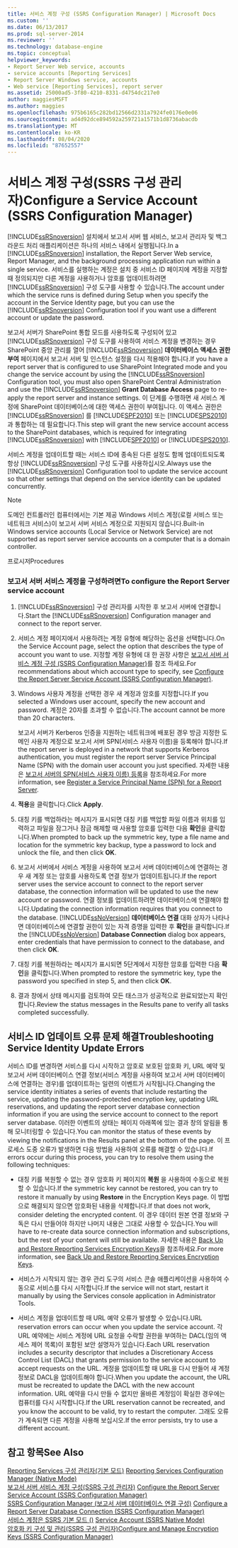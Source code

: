 ```yaml
---
title: 서비스 계정 구성 (SSRS Configuration Manager) | Microsoft Docs
ms.custom: ''
ms.date: 06/13/2017
ms.prod: sql-server-2014
ms.reviewer: ''
ms.technology: database-engine
ms.topic: conceptual
helpviewer_keywords:
- Report Server Web service, accounts
- service accounts [Reporting Services]
- Report Server Windows service, accounts
- Web service [Reporting Services], report server
ms.assetid: 25000ad5-3f80-4210-8331-d4754dc217e0
author: maggiesMSFT
ms.author: maggies
ms.openlocfilehash: 975b6165c282bd12566d2331a7924fe0176e0e06
ms.sourcegitcommit: ad4d92dce894592a259721a1571b1d8736abacdb
ms.translationtype: MT
ms.contentlocale: ko-KR
ms.lasthandoff: 08/04/2020
ms.locfileid: "87652557"
---
```

# <a name="configure-a-service-account-ssrs-configuration-manager"></a><span data-ttu-id="f1e9d-102">서비스 계정 구성(SSRS 구성 관리자)</span><span class="sxs-lookup"><span data-stu-id="f1e9d-102">Configure a Service Account (SSRS Configuration Manager)</span></span>
  <span data-ttu-id="f1e9d-103">[!INCLUDE[ssRSnoversion](../../includes/ssrsnoversion-md.md)] 설치에서 보고서 서버 웹 서비스, 보고서 관리자 및 백그라운드 처리 애플리케이션은 하나의 서비스 내에서 실행됩니다.</span><span class="sxs-lookup"><span data-stu-id="f1e9d-103">In a [!INCLUDE[ssRSnoversion](../../includes/ssrsnoversion-md.md)] installation, the Report Server Web service, Report Manager, and the background processing application run within a single service.</span></span> <span data-ttu-id="f1e9d-104">서비스를 실행하는 계정은 설치 중 서비스 ID 페이지에 계정을 지정할 때 정의되지만 다른 계정을 사용하거나 암호를 업데이트하려면 [!INCLUDE[ssRSnoversion](../../includes/ssrsnoversion-md.md)] 구성 도구를 사용할 수 있습니다.</span><span class="sxs-lookup"><span data-stu-id="f1e9d-104">The account under which the service runs is defined during Setup when you specify the account in the Service Identity page, but you can use the [!INCLUDE[ssRSnoversion](../../includes/ssrsnoversion-md.md)] Configuration tool if you want use a different account or update the password.</span></span>  
  
 <span data-ttu-id="f1e9d-105">보고서 서버가 SharePoint 통합 모드를 사용하도록 구성되어 있고 [!INCLUDE[ssRSnoversion](../../includes/ssrsnoversion-md.md)] 구성 도구를 사용하여 서비스 계정을 변경하는 경우 SharePoint 중앙 관리를 열어 [!INCLUDE[ssRSnoversion](../../includes/ssrsnoversion-md.md)] **데이터베이스 액세스 권한 부여** 페이지에서 보고서 서버 및 인스턴스 설정을 다시 적용해야 합니다.</span><span class="sxs-lookup"><span data-stu-id="f1e9d-105">If you have a report server that is configured to use SharePoint Integrated mode and you change the service account by using the [!INCLUDE[ssRSnoversion](../../includes/ssrsnoversion-md.md)] Configuration tool, you must also open SharePoint Central Administration and use the [!INCLUDE[ssRSnoversion](../../includes/ssrsnoversion-md.md)] **Grant Database Access** page to re-apply the report server and instance settings.</span></span> <span data-ttu-id="f1e9d-106">이 단계를 수행하면 새 서비스 계정에 SharePoint 데이터베이스에 대한 액세스 권한이 부여됩니다. 이 액세스 권한은 [!INCLUDE[ssRSnoversion](../../includes/ssrsnoversion-md.md)] 를 [!INCLUDE[SPF2010](../../includes/spf2010-md.md)] 또는 [!INCLUDE[SPS2010](../../includes/sps2010-md.md)]과 통합하는 데 필요합니다.</span><span class="sxs-lookup"><span data-stu-id="f1e9d-106">This step will grant the new service account access to the SharePoint databases, which is required for integrating [!INCLUDE[ssRSnoversion](../../includes/ssrsnoversion-md.md)] with [!INCLUDE[SPF2010](../../includes/spf2010-md.md)] or [!INCLUDE[SPS2010](../../includes/sps2010-md.md)].</span></span>  
  
 <span data-ttu-id="f1e9d-107">서비스 계정을 업데이트할 때는 서비스 ID에 종속된 다른 설정도 함께 업데이트되도록 항상 [!INCLUDE[ssRSnoversion](../../includes/ssrsnoversion-md.md)] 구성 도구를 사용하십시오.</span><span class="sxs-lookup"><span data-stu-id="f1e9d-107">Always use the [!INCLUDE[ssRSnoversion](../../includes/ssrsnoversion-md.md)] Configuration tool to update the service account so that other settings that depend on the service identity can be updated concurrently.</span></span>  
  
> [!NOTE]  
>  <span data-ttu-id="f1e9d-108">도메인 컨트롤러인 컴퓨터에서는 기본 제공 Windows 서비스 계정(로컬 서비스 또는 네트워크 서비스)이 보고서 서버 서비스 계정으로 지원되지 않습니다.</span><span class="sxs-lookup"><span data-stu-id="f1e9d-108">Built-in Windows service accounts (Local Service or Network Service) are not supported as report server service accounts on a computer that is a domain controller.</span></span>  
  
 <span data-ttu-id="f1e9d-109">프로시저</span><span class="sxs-lookup"><span data-stu-id="f1e9d-109">Procedures</span></span>  
  
### <a name="to-configure-the-report-server-service-account"></a><span data-ttu-id="f1e9d-110">보고서 서버 서비스 계정을 구성하려면</span><span class="sxs-lookup"><span data-stu-id="f1e9d-110">To configure the Report Server service account</span></span>  
  
1.  <span data-ttu-id="f1e9d-111">[!INCLUDE[ssRSnoversion](../../includes/ssrsnoversion-md.md)] 구성 관리자를 시작한 후 보고서 서버에 연결합니다.</span><span class="sxs-lookup"><span data-stu-id="f1e9d-111">Start the [!INCLUDE[ssRSnoversion](../../includes/ssrsnoversion-md.md)] Configuration manager and connect to the report server.</span></span>  
  
2.  <span data-ttu-id="f1e9d-112">서비스 계정 페이지에서 사용하려는 계정 유형에 해당하는 옵션을 선택합니다.</span><span class="sxs-lookup"><span data-stu-id="f1e9d-112">On the Service Account page, select the option that describes the type of account you want to use.</span></span> <span data-ttu-id="f1e9d-113">지정할 계정 유형에 대 한 권장 사항은 [보고서 서버 서비스 계정 구성 &#40;SSRS Configuration Manager&#41;](../../reporting-services/install-windows/configure-the-report-server-service-account-ssrs-configuration-manager.md)를 참조 하세요.</span><span class="sxs-lookup"><span data-stu-id="f1e9d-113">For recommendations about which account type to specify, see [Configure the Report Server Service Account &#40;SSRS Configuration Manager&#41;](../../reporting-services/install-windows/configure-the-report-server-service-account-ssrs-configuration-manager.md).</span></span>  
  
3.  <span data-ttu-id="f1e9d-114">Windows 사용자 계정을 선택한 경우 새 계정과 암호를 지정합니다.</span><span class="sxs-lookup"><span data-stu-id="f1e9d-114">If you selected a Windows user account, specify the new account and password.</span></span> <span data-ttu-id="f1e9d-115">계정은 20자를 초과할 수 없습니다.</span><span class="sxs-lookup"><span data-stu-id="f1e9d-115">The account cannot be more than 20 characters.</span></span>  
  
     <span data-ttu-id="f1e9d-116">보고서 서버가 Kerberos 인증을 지원하는 네트워크에 배포된 경우 방금 지정한 도메인 사용자 계정으로 보고서 서버 SPN(서비스 사용자 이름)을 등록해야 합니다.</span><span class="sxs-lookup"><span data-stu-id="f1e9d-116">If the report server is deployed in a network that supports Kerberos authentication, you must register the report server Service Principal Name (SPN) with the domain user account you just specified.</span></span> <span data-ttu-id="f1e9d-117">자세한 내용은 [보고서 서버의 SPN&#40;서비스 사용자 이름&#41; 등록](../../reporting-services/report-server/register-a-service-principal-name-spn-for-a-report-server.md)을 참조하세요.</span><span class="sxs-lookup"><span data-stu-id="f1e9d-117">For more information, see [Register a Service Principal Name &#40;SPN&#41; for a Report Server](../../reporting-services/report-server/register-a-service-principal-name-spn-for-a-report-server.md).</span></span>  
  
4.  <span data-ttu-id="f1e9d-118">**적용**을 클릭합니다.</span><span class="sxs-lookup"><span data-stu-id="f1e9d-118">Click **Apply**.</span></span>  
  
5.  <span data-ttu-id="f1e9d-119">대칭 키를 백업하라는 메시지가 표시되면 대칭 키를 백업할 파일 이름과 위치를 입력하고 파일을 잠그거나 잠금 해제할 때 사용할 암호를 입력한 다음 **확인**을 클릭합니다.</span><span class="sxs-lookup"><span data-stu-id="f1e9d-119">When prompted to back up the symmetric key, type a file name and location for the symmetric key backup, type a password to lock and unlock the file, and then click **OK**.</span></span>  
  
6.  <span data-ttu-id="f1e9d-120">보고서 서버에서 서비스 계정을 사용하여 보고서 서버 데이터베이스에 연결하는 경우 새 계정 또는 암호를 사용하도록 연결 정보가 업데이트됩니다.</span><span class="sxs-lookup"><span data-stu-id="f1e9d-120">If the report server uses the service account to connect to the report server database, the connection information will be updated to use the new account or password.</span></span> <span data-ttu-id="f1e9d-121">연결 정보를 업데이트하려면 데이터베이스에 연결해야 합니다.</span><span class="sxs-lookup"><span data-stu-id="f1e9d-121">Updating the connection information requires that you connect to the database.</span></span> <span data-ttu-id="f1e9d-122">[!INCLUDE[ssNoVersion](../../includes/ssnoversion-md.md)] **데이터베이스 연결** 대화 상자가 나타나면 데이터베이스에 연결할 권한이 있는 자격 증명을 입력한 후 **확인**을 클릭합니다.</span><span class="sxs-lookup"><span data-stu-id="f1e9d-122">If the [!INCLUDE[ssNoVersion](../../includes/ssnoversion-md.md)] **Database Connection** dialog box appears, enter credentials that have permission to connect to the database, and then click **OK**.</span></span>  
  
7.  <span data-ttu-id="f1e9d-123">대칭 키를 복원하라는 메시지가 표시되면 5단계에서 지정한 암호를 입력한 다음 **확인**을 클릭합니다.</span><span class="sxs-lookup"><span data-stu-id="f1e9d-123">When prompted to restore the symmetric key, type the password you specified in step 5, and then click **OK**.</span></span>  
  
8.  <span data-ttu-id="f1e9d-124">결과 창에서 상태 메시지를 검토하여 모든 태스크가 성공적으로 완료되었는지 확인합니다.</span><span class="sxs-lookup"><span data-stu-id="f1e9d-124">Review the status messages in the Results pane to verify all tasks completed successfully.</span></span>  
  
## <a name="troubleshooting-service-identity-update-errors"></a><span data-ttu-id="f1e9d-125">서비스 ID 업데이트 오류 문제 해결</span><span class="sxs-lookup"><span data-stu-id="f1e9d-125">Troubleshooting Service Identity Update Errors</span></span>  
 <span data-ttu-id="f1e9d-126">서비스 ID를 변경하면 서비스를 다시 시작하고 암호로 보호된 암호화 키, URL 예약 및 보고서 서버 데이터베이스 연결 정보(서비스 계정을 사용하여 보고서 서버 데이터베이스에 연결하는 경우)를 업데이트하는 일련의 이벤트가 시작됩니다.</span><span class="sxs-lookup"><span data-stu-id="f1e9d-126">Changing the service identity initiates a series of events that include restarting the service, updating the password-protected encryption key, updating URL reservations, and updating the report server database connection information if you are using the service account to connect to the report server database.</span></span> <span data-ttu-id="f1e9d-127">이러한 이벤트의 상태는 페이지 아래쪽에 있는 결과 창의 알림을 통해 모니터링할 수 있습니다.</span><span class="sxs-lookup"><span data-stu-id="f1e9d-127">You can monitor the status of these events by viewing the notifications in the Results panel at the bottom of the page.</span></span> <span data-ttu-id="f1e9d-128">이 프로세스 도중 오류가 발생하면 다음 방법을 사용하여 오류를 해결할 수 있습니다.</span><span class="sxs-lookup"><span data-stu-id="f1e9d-128">If errors occur during this process, you can try to resolve them using the following techniques:</span></span>  
  
-   <span data-ttu-id="f1e9d-129">대칭 키를 복원할 수 없는 경우 암호화 키 페이지의 **복원** 을 사용하여 수동으로 복원할 수 있습니다.</span><span class="sxs-lookup"><span data-stu-id="f1e9d-129">If the symmetric key cannot be restored, you can try to restore it manually by using **Restore** in the Encryption Keys page.</span></span> <span data-ttu-id="f1e9d-130">이 방법으로 해결되지 않으면 암호화된 내용을 삭제합니다.</span><span class="sxs-lookup"><span data-stu-id="f1e9d-130">If that does not work, consider deleting the encrypted content.</span></span> <span data-ttu-id="f1e9d-131">이 경우 데이터 원본 연결 정보와 구독은 다시 만들어야 하지만 나머지 내용은 그대로 사용할 수 있습니다.</span><span class="sxs-lookup"><span data-stu-id="f1e9d-131">You will have to re-create data source connection information and subscriptions, but the rest of your content will still be available.</span></span> <span data-ttu-id="f1e9d-132">자세한 내용은 [Back Up and Restore Reporting Services Encryption Keys](../../reporting-services/install-windows/ssrs-encryption-keys-back-up-and-restore-encryption-keys.md)을 참조하세요.</span><span class="sxs-lookup"><span data-stu-id="f1e9d-132">For more information, see [Back Up and Restore Reporting Services Encryption Keys](../../reporting-services/install-windows/ssrs-encryption-keys-back-up-and-restore-encryption-keys.md).</span></span>  
  
-   <span data-ttu-id="f1e9d-133">서비스가 시작되지 않는 경우 관리 도구의 서비스 콘솔 애플리케이션을 사용하여 수동으로 서비스를 다시 시작합니다.</span><span class="sxs-lookup"><span data-stu-id="f1e9d-133">If the service will not start, restart it manually by using the Services console application in Administrator Tools.</span></span>  
  
-   <span data-ttu-id="f1e9d-134">서비스 계정을 업데이트할 때 URL 예약 오류가 발생할 수 있습니다.</span><span class="sxs-lookup"><span data-stu-id="f1e9d-134">URL reservation errors can occur when you update the service account.</span></span> <span data-ttu-id="f1e9d-135">각 URL 예약에는 서비스 계정에 URL 요청을 수락할 권한을 부여하는 DACL(임의 액세스 제어 목록)이 포함된 보안 설명자가 있습니다.</span><span class="sxs-lookup"><span data-stu-id="f1e9d-135">Each URL reservation includes a security descriptor that includes a Discretionary Access Control List (DACL) that grants permission to the service account to accept requests on the URL.</span></span> <span data-ttu-id="f1e9d-136">계정을 업데이트할 때 URL을 다시 만들어 새 계정 정보로 DACL을 업데이트해야 합니다.</span><span class="sxs-lookup"><span data-stu-id="f1e9d-136">When you update the account, the URL must be recreated to update the DACL with the new account information.</span></span> <span data-ttu-id="f1e9d-137">URL 예약을 다시 만들 수 없지만 올바른 계정임이 확실한 경우에는 컴퓨터를 다시 시작합니다.</span><span class="sxs-lookup"><span data-stu-id="f1e9d-137">If the URL reservation cannot be recreated, and you know the account to be valid, try to restart the computer.</span></span> <span data-ttu-id="f1e9d-138">그래도 오류가 계속되면 다른 계정을 사용해 보십시오.</span><span class="sxs-lookup"><span data-stu-id="f1e9d-138">If the error persists, try to use a different account.</span></span>  
  
## <a name="see-also"></a><span data-ttu-id="f1e9d-139">참고 항목</span><span class="sxs-lookup"><span data-stu-id="f1e9d-139">See Also</span></span>  
 <span data-ttu-id="f1e9d-140">[Reporting Services 구성 관리자&#40;기본 모드&#41;](../../../2014/sql-server/install/reporting-services-configuration-manager-native-mode.md) </span><span class="sxs-lookup"><span data-stu-id="f1e9d-140">[Reporting Services Configuration Manager &#40;Native Mode&#41;](../../../2014/sql-server/install/reporting-services-configuration-manager-native-mode.md) </span></span>  
 <span data-ttu-id="f1e9d-141">[보고서 서버 서비스 계정 구성&#40;SSRS 구성 관리자&#41;](../../reporting-services/install-windows/configure-the-report-server-service-account-ssrs-configuration-manager.md) </span><span class="sxs-lookup"><span data-stu-id="f1e9d-141">[Configure the Report Server Service Account &#40;SSRS Configuration Manager&#41;](../../reporting-services/install-windows/configure-the-report-server-service-account-ssrs-configuration-manager.md) </span></span>  
 <span data-ttu-id="f1e9d-142">[SSRS Configuration Manager &#40;보고서 서버 데이터베이스 연결 구성&#41;](../../../2014/sql-server/install/configure-a-report-server-database-connection-ssrs-configuration-manager.md) </span><span class="sxs-lookup"><span data-stu-id="f1e9d-142">[Configure a Report Server Database Connection  &#40;SSRS Configuration Manager&#41;](../../../2014/sql-server/install/configure-a-report-server-database-connection-ssrs-configuration-manager.md) </span></span>  
 <span data-ttu-id="f1e9d-143">[서비스 계정은 SSRS 기본 모드 &#40;&#41;](../../../2014/sql-server/install/service-account-ssrs-native-mode.md) </span><span class="sxs-lookup"><span data-stu-id="f1e9d-143">[Service Account &#40;SSRS Native Mode&#41;](../../../2014/sql-server/install/service-account-ssrs-native-mode.md) </span></span>  
 [<span data-ttu-id="f1e9d-144">암호화 키 구성 및 관리&#40;SSRS 구성 관리자&#41;</span><span class="sxs-lookup"><span data-stu-id="f1e9d-144">Configure and Manage Encryption Keys &#40;SSRS Configuration Manager&#41;</span></span>](../../reporting-services/install-windows/ssrs-encryption-keys-manage-encryption-keys.md)  
  
  
